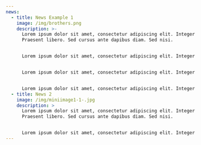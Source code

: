 ```yaml
---
news:
  - title: News Example 1
    image: /img/brothers.png
    description: >-
      Lorem ipsum dolor sit amet, consectetur adipiscing elit. Integer nec odio.
      Praesent libero. Sed cursus ante dapibus diam. Sed nisi.


      Lorem ipsum dolor sit amet, consectetur adipiscing elit. Integer nec odio. Praesent libero. Sed cursus ante dapibus diam. Sed nisi.Lorem ipsum dolor sit amet, consectetur adipiscing elit. Integer nec odio. Praesent libero. Sed cursus ante dapibus diam. Sed nisi.Lorem ipsum dolor sit amet, consectetur adipiscing elit. Integer nec odio. Praesent libero. Sed cursus ante dapibus diam. Sed nisi.


      Lorem ipsum dolor sit amet, consectetur adipiscing elit. Integer nec odio. Praesent libero. Sed cursus ante dapibus diam. Sed nisi.


      Lorem ipsum dolor sit amet, consectetur adipiscing elit. Integer nec odio. Praesent libero. Sed cursus ante dapibus diam. Sed nisi.
  - title: News 2
    image: /img/miniimage1-1-.jpg
    description: >
      Lorem ipsum dolor sit amet, consectetur adipiscing elit. Integer nec odio.
      Praesent libero. Sed cursus ante dapibus diam. Sed nisi.


      Lorem ipsum dolor sit amet, consectetur adipiscing elit. Integer nec odio. Praesent libero. Sed cursus ante dapibus diam. Sed nisi.Lorem ipsum dolor sit amet, consectetur adipiscing elit. Integer nec odio. Praesent libero. Sed cursus ante dapibus diam. Sed nisi.Lorem ipsum dolor sit amet, consectetur adipiscing elit. Integer nec odio. Praesent libero. Sed cursus ante dapibus diam. Sed nisi.
---
```


